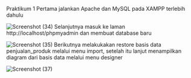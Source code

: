 Praktikum 1
Pertama jalankan Apache dan MySQL pada XAMPP terlebih dahulu

![Screenshot (34)](https://github.com/natasyanvitaa/Natasya-Novitasari/assets/160209181/0acc48ce-a024-440a-bd30-d0ffd2dea8ec)
Selanjutnya masuk ke laman http://localhost/phpmyadmin dan membuat database baru

![Screenshot (35)](https://github.com/natasyanvitaa/Natasya-Novitasari/assets/160209181/96a10932-b6a5-4f2d-ae20-6abf1d93aeee)
Berikutnya melakukakan restore basis data penjualan_produk melalui menu import, setelah itu lanjut menampilkan diagram dari basis data melalui menu designer

![Screenshot (37)](https://github.com/natasyanvitaa/Natasya-Novitasari/assets/160209181/d1b84ddd-d788-4845-9bb2-343baaebffa2)
